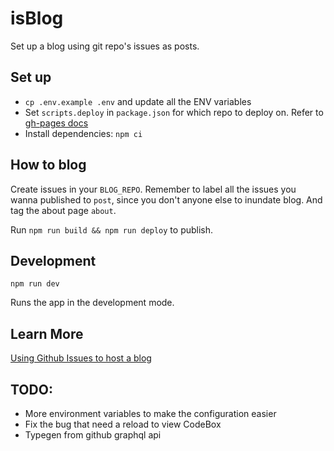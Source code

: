 # isBlog

Set up a blog using git repo's issues as posts.

## Set up

- `cp .env.example .env` and update all the ENV variables
- Set `scripts.deploy` in `package.json` for which repo to deploy on. Refer to [gh-pages docs](https://www.npmjs.com/package/gh-pages)
- Install dependencies: `npm ci`

## How to blog

Create issues in your `BLOG_REPO`. Remember to label all the issues you wanna published to `post`, since you don't anyone else to inundate blog. And tag the about page `about`.

Run `npm run build && npm run deploy` to publish.

## Development

`npm run dev`

Runs the app in the development mode.

## Learn More

[Using Github Issues to host a blog](https://bpceee.github.io/posts/1)

## TODO:

- More environment variables to make the configuration easier
- Fix the bug that need a reload to view CodeBox
- Typegen from github graphql api
